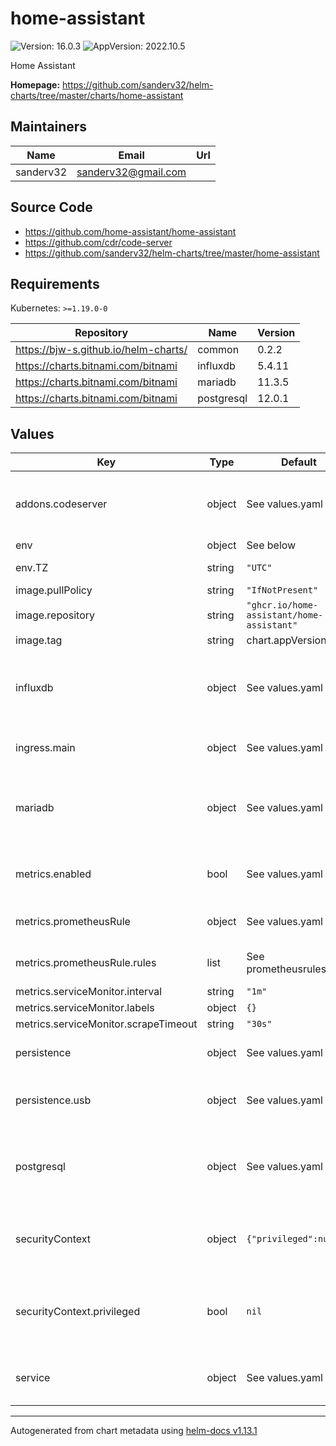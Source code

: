 # home-assistant

![Version: 16.0.3](https://img.shields.io/badge/Version-16.0.3-informational?style=flat-square) ![AppVersion: 2022.10.5](https://img.shields.io/badge/AppVersion-2022.10.5-informational?style=flat-square)

Home Assistant

**Homepage:** <https://github.com/sanderv32/helm-charts/tree/master/charts/home-assistant>

## Maintainers

| Name | Email | Url |
| ---- | ------ | --- |
| sanderv32 | <sanderv32@gmail.com> |  |

## Source Code

* <https://github.com/home-assistant/home-assistant>
* <https://github.com/cdr/code-server>
* <https://github.com/sanderv32/helm-charts/tree/master/home-assistant>

## Requirements

Kubernetes: `>=1.19.0-0`

| Repository | Name | Version |
|------------|------|---------|
| https://bjw-s.github.io/helm-charts/ | common | 0.2.2 |
| https://charts.bitnami.com/bitnami | influxdb | 5.4.11 |
| https://charts.bitnami.com/bitnami | mariadb | 11.3.5 |
| https://charts.bitnami.com/bitnami | postgresql | 12.0.1 |

## Values

| Key | Type | Default | Description |
|-----|------|---------|-------------|
| addons.codeserver | object | See values.yaml | Enable and configure codeserver for the chart.    This allows for easy access to configuration.yaml |
| env | object | See below | environment variables. |
| env.TZ | string | `"UTC"` | Set the container timezone |
| image.pullPolicy | string | `"IfNotPresent"` | image pull policy |
| image.repository | string | `"ghcr.io/home-assistant/home-assistant"` | image repository |
| image.tag | string | chart.appVersion | image tag |
| influxdb | object | See values.yaml | Enable and configure influxdb database subchart under this key.    For more options see [influxdb chart documentation](https://github.com/bitnami/charts/tree/master/bitnami/influxdb) |
| ingress.main | object | See values.yaml | Enable and configure ingress settings for the chart under this key. |
| mariadb | object | See values.yaml | Enable and configure mariadb database subchart under this key.    For more options see [mariadb chart documentation](https://github.com/bitnami/charts/tree/master/bitnami/mariadb) |
| metrics.enabled | bool | See values.yaml | Enable and configure a Prometheus serviceMonitor for the chart under this key. |
| metrics.prometheusRule | object | See values.yaml | Enable and configure Prometheus Rules for the chart under this key. |
| metrics.prometheusRule.rules | list | See prometheusrules.yaml | Configure additionial rules for the chart under this key. |
| metrics.serviceMonitor.interval | string | `"1m"` |  |
| metrics.serviceMonitor.labels | object | `{}` |  |
| metrics.serviceMonitor.scrapeTimeout | string | `"30s"` |  |
| persistence | object | See values.yaml | Configure persistence settings for the chart under this key. |
| persistence.usb | object | See values.yaml | Configure a hostPathMount to mount a USB device in the container. |
| postgresql | object | See values.yaml | Enable and configure postgresql database subchart under this key.    For more options see [postgresql chart documentation](https://github.com/bitnami/charts/tree/master/bitnami/postgresql) |
| securityContext | object | `{"privileged":null}` | When hostNetwork is true set dnsPolicy to ClusterFirstWithHostNet dnsPolicy: ClusterFirstWithHostNet |
| securityContext.privileged | bool | `nil` | Privileged securityContext may be required if USB devics are accessed directly through the host machine |
| service | object | See values.yaml | Configures service settings for the chart. Normally this does not need to be modified. |

----------------------------------------------
Autogenerated from chart metadata using [helm-docs v1.13.1](https://github.com/norwoodj/helm-docs/releases/v1.13.1)
